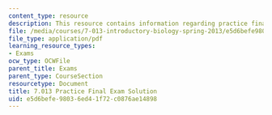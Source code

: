 ```yaml
---
content_type: resource
description: This resource contains information regarding practice final exam solution.
file: /media/courses/7-013-introductory-biology-spring-2013/e5d6befe98036ed41f72c0876ae14898_MIT7_013S13_Final_SP09-S.pdf
file_type: application/pdf
learning_resource_types:
- Exams
ocw_type: OCWFile
parent_title: Exams
parent_type: CourseSection
resourcetype: Document
title: 7.013 Practice Final Exam Solution
uid: e5d6befe-9803-6ed4-1f72-c0876ae14898
---
```


